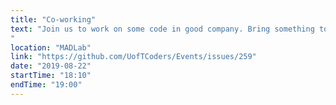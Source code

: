 ```yaml
---
title: "Co-working"
text: "Join us to work on some code in good company. Bring something to work on, ask and discuss with your fellow coders.
"
location: "MADLab"
link: "https://github.com/UofTCoders/Events/issues/259"
date: "2019-08-22"
startTime: "18:10"
endTime: "19:00"
---
```

